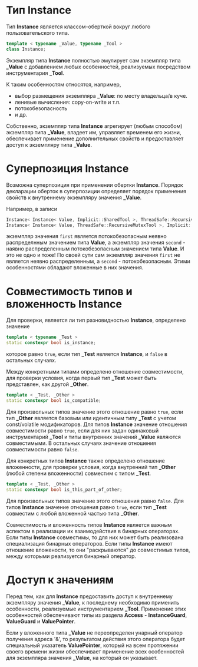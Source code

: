 # Тип Instance

Тип **Instance** является классом-оберткой вокруг любого пользовательского типа.

```cpp
template < typename _Value, typename _Tool >
class Instance;
```

Экземпляр типа **Instance** полностью эмулирует сам экземпляр типа **_Value** с добавлением любых особенностей, реализуемых посредством инструментария **_Tool**.

К таким особенностям относятся, например,
- выбор размещения экземпляра **_Value**: по месту владельца/в куче.
- ленивые вычисления: copy-on-write и т.п.
- потокобезопасность
- и др.

Собственно, экземпляр типа **Instance** агрегирует (любым способом) экземпляр типа **_Value**, владеет им, управляет временем его жизни, обеспечивает применение дополнительных свойств и предоставляет доступ к экземпляру типа **_Value**.



# Суперпозиция Instance

Возможна суперпозиция при применении обертки **Instance**. Порядок декларации оберток в суперпозиции определяет порядок применения свойств к внутреннему экземпляру значения **_Value**.

Например, в записи

```cpp
Instance< Instance< Value, Implicit::SharedTool >, ThreadSafe::RecursiveMutexTool > first;
Instance< Instance< Value, ThreadSafe::RecursiveMutexTool >, Implicit::SharedTool > second;
```

экземпляр значения ```first``` является потокобезопасным неявно распределнным значением типа **Value**, а экземпляр значения ```second``` - наявно распределенным потокобезопасным значением типа **Value**. И это не одно и тоже! По своей сути сам экземпляр значения ```first``` не является неявно распределенным, а ```second``` - потокобезопасным. Этими особенностями обладают вложенные в них значения.

# Совместимость типов и вложенность Instance

Для проверки, является ли тип разновидностью **Instance**, определено значение

```cpp
template < typename _Test >
static constexpr bool is_instance;
```
которое равно ```true```, если тип **_Test** является **Instance**, и ```false``` в остальных случаях.

Между конкретными типами определено отношение совместимости, для проверки условия, когда первый тип **_Test** может быть представлен, как другой **_Other**.

```cpp
template < _Test, _Other >
static constexpr bool is_compatible;
```

Для произвольных типов значение этого отношение равно ```true```, если тип **_Other** является базовым или идентичным типу **_Test** с учетом const/volatile модификаторов. Для типов **Instance** значение отношения совместимости равно ```true```, если для них задан одинаковый инструментарий **_Tool** и типы внутренних значений **_Value** являются совместимыми. В остальных случаях значение отношения совместимости равно ```false```.

Для конкретных типов **Instance** также определено отношение вложенности, для проверки условия, когда внутренний тип **_Other** (любой степени вложенности) совместим с типом **_Test**.

```cpp
template < _Test, _Other >
static constexpr bool is_this_part_of_other;
```

Для произвольных типов значение этого отношения равно ```false```. Для типов **Instance** значение отношения равно ```true```, если тип **_Test** совместим с любой вложенной частью типа **_Other**.

Совместимость и вложенность типов **Instance** является важным аспектом в реализации их взаимодействия в бинарных операторах. Если типы **Instance** совместимы, то для них может быть реализована специализация бинарных операторов. Если типы **Instance** имеют отношение вложености, то они "раскрываются" до совместимых типов, между которыми реализуется бинарный оператор.

# Доступ к значениям

Перед тем, как для **Instance** предоставить доступ к внутреннему экземпляру значения **_Value**, к последнему необходимо применить особенности, реализуемые инструментарием **_Tool**. Применение этих особенностей обеспечивают типы из раздела **Access** - **InstanceGuard**, **ValueGuard** и **ValuePointer**.

Если у вложенного типа **_Value** не переопределен унарный оператор получения адреса '&', то результатом действия этого оператора будет специальный указатель **ValuePointer**, который на всем протяжении своего времени жизни обеспечивает применение всех особенностей для экземпляра значения **_Value**, на который он указывает.
